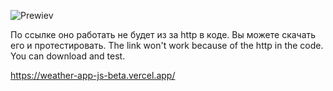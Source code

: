![Prewiev](https://user-images.githubusercontent.com/57684618/104812991-e1710900-580e-11eb-98d2-a7355fa67d05.gif)


По ссылке оно работать не будет из за http в коде. Вы можете скачать его и протестировать.
The link won't work because of the http in the code. You can download and test.

https://weather-app-js-beta.vercel.app/
